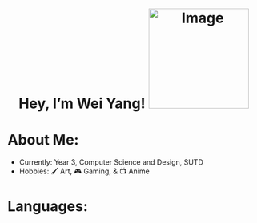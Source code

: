 <h1 align="center">Hey, I’m Wei Yang! <img src="https://github.com/user-attachments/assets/f8ee8000-4389-4b68-80f9-58782ba1c6a4" alt="Image" width="200"/> </h1>

# About Me:
- Currently: Year 3, Computer Science and Design, SUTD
- Hobbies: 🖌️ Art, 🎮 Gaming, & 📺 Anime

# Languages:


<!---
weiiyanggg/weiiyanggg is a ✨ special ✨ repository because its `README.md` (this file) appears on your GitHub profile.
You can click the Preview link to take a look at your changes.
--->
